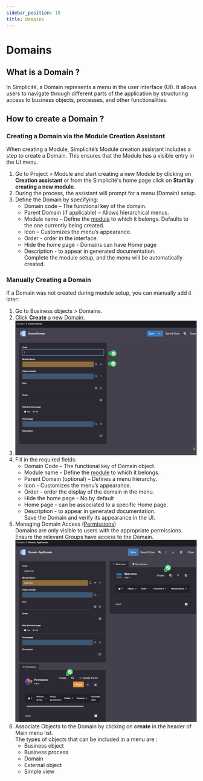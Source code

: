 ```yaml
---
sidebar_position: 10
title: Domains
---
```


# Domains

## What is a Domain ?
In Simplicité, a Domain represents a menu in the user interface (UI). It allows users to navigate through different parts of the application by structuring access to business objects, processes, and other functionalities.  

## How to create a Domain ?

### Creating a Domain via the Module Creation Assistant 
When creating a Module, Simplicité’s Module creation assistant includes a step to create a Domain. This ensures that the Module has a visible entry in the UI menu.

1. Go to Project > Module and start creating a new Module by clicking on **Creation assistant** or from the Simplicité's home page click on **Start by creating a new module**.
2. During the process, the assistant will prompt for a menu (Domain) setup.
3. Define the Domain by specifying:
    - Domain code – The functional key of the domain.  
    - Parent Domain (if applicable) – Allows hierarchical menus.  
    - Module name – Define the [module](/platform/project/module) to which it belongs. Defaults to the one currently being created.  
    - Icon – Customizes the menu’s appearance.
    - Order - order in the interface.   
    - Hide the home page - Domains can have Home page 
    - Description - to appear in generated documentation.  
Complete the module setup, and the menu will be automatically created.

### Manually Creating a Domain   

If a Domain was not created during module setup, you can manually add it later:

1. Go to Business objects > Domains.
2. Click **Create** a new Domain.
3. ![](img/domains/domain1.png)
4. Fill in the required fields:
    - Domain Code – The functional key of Domain object.
    - Module name - Define the [module](/platform/project/module) to which it belongs. 
    - Parent Domain (optional) – Defines a menu hierarchy.
    - Icon - Customizes the menu’s appearance.
    - Order - order the display of the domain in the menu. 
    - Hide the home page - No by default  
    - Home page - can be associated to a specific Home page. 
    - Description - to appear in generated documentation.  
Save the Domain and verify its appearance in the UI.
1. Managing Domain Access ([Permissions](/platform/usersrights/permissions))  
Domains are only visible to users with the appropriate permissions.
Ensure the relevant Groups have access to the Domain.  
![](img/domains/domain2.png)
1. Associate Objects to the Domain by clicking on **create** in the header of Main menu list.  
The types of objects that can be included in a menu are : 
   - Business object
   - Business process 
   - Domain 
   - External object 
   - Simple view 